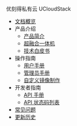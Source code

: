 <div class="sidebar_title icon-product__ucloudstack">优刻得私有云 UCloudStack</div>

* [文档概览](/UCloudStack/README.md)
* 产品介绍
  * [产品简介](/UCloudStack/introduction/README.md)
  * [超融合一体机](/UCloudStack/utrion/utrion.md)
  * [技术白皮书](/UCloudStack/techwhitepaper/README.md)
* 操作指南
  * [用户手册](/UCloudStack/userguide/README.md)
  * [管理员手册](/UCloudStack/adminguide/README.md)
  * [自定义镜像制作](/UCloudStack/customimage/README.md)
* 开发者指南
  * [API 手册](/UCloudStack/apiguide/README.md)
  * [API 状态码列表](/UCloudStack/apiretcode/README.md)
* [常见问题](/UCloudStack/faq.md)
* [更新历史](/UCloudStack/changelog/README.md)




